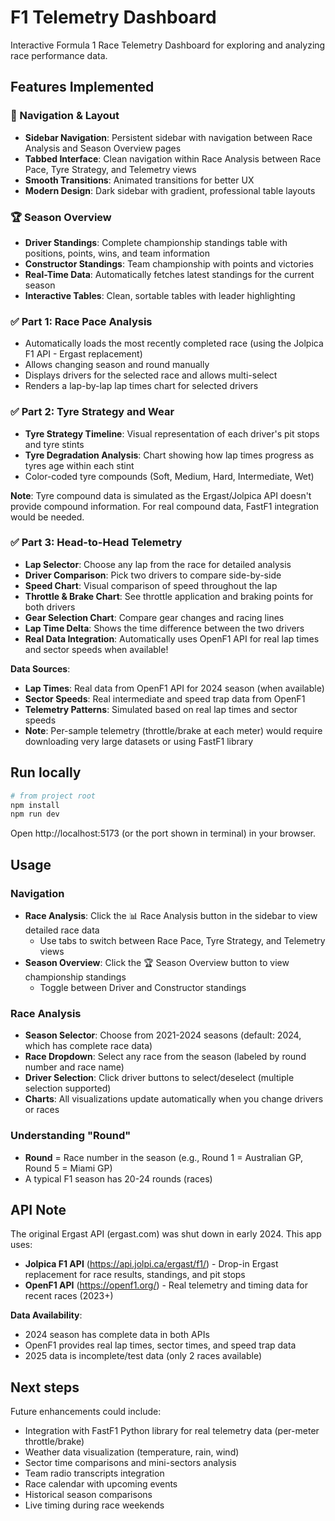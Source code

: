 # F1 Telemetry Dashboard

Interactive Formula 1 Race Telemetry Dashboard for exploring and analyzing race performance data.

## Features Implemented

### 🧭 Navigation & Layout
- **Sidebar Navigation**: Persistent sidebar with navigation between Race Analysis and Season Overview pages
- **Tabbed Interface**: Clean navigation within Race Analysis between Race Pace, Tyre Strategy, and Telemetry views
- **Smooth Transitions**: Animated transitions for better UX
- **Modern Design**: Dark sidebar with gradient, professional table layouts

### 🏆 Season Overview
- **Driver Standings**: Complete championship standings table with positions, points, wins, and team information
- **Constructor Standings**: Team championship with points and victories
- **Real-Time Data**: Automatically fetches latest standings for the current season
- **Interactive Tables**: Clean, sortable tables with leader highlighting

### ✅ Part 1: Race Pace Analysis
- Automatically loads the most recently completed race (using the Jolpica F1 API - Ergast replacement)
- Allows changing season and round manually
- Displays drivers for the selected race and allows multi-select
- Renders a lap-by-lap lap times chart for selected drivers

### ✅ Part 2: Tyre Strategy and Wear
- **Tyre Strategy Timeline**: Visual representation of each driver's pit stops and tyre stints
- **Tyre Degradation Analysis**: Chart showing how lap times progress as tyres age within each stint
- Color-coded tyre compounds (Soft, Medium, Hard, Intermediate, Wet)

**Note**: Tyre compound data is simulated as the Ergast/Jolpica API doesn't provide compound information. For real compound data, FastF1 integration would be needed.

### ✅ Part 3: Head-to-Head Telemetry
- **Lap Selector**: Choose any lap from the race for detailed analysis
- **Driver Comparison**: Pick two drivers to compare side-by-side
- **Speed Chart**: Visual comparison of speed throughout the lap
- **Throttle & Brake Chart**: See throttle application and braking points for both drivers
- **Gear Selection Chart**: Compare gear changes and racing lines
- **Lap Time Delta**: Shows the time difference between the two drivers
- **Real Data Integration**: Automatically uses OpenF1 API for real lap times and sector speeds when available!

**Data Sources**:
- **Lap Times**: Real data from OpenF1 API for 2024 season (when available)
- **Sector Speeds**: Real intermediate and speed trap data from OpenF1
- **Telemetry Patterns**: Simulated based on real lap times and sector speeds
- **Note**: Per-sample telemetry (throttle/brake at each meter) would require downloading very large datasets or using FastF1 library

## Run locally

```bash
# from project root
npm install
npm run dev
```

Open http://localhost:5173 (or the port shown in terminal) in your browser.

## Usage

### Navigation
- **Race Analysis**: Click the 📊 Race Analysis button in the sidebar to view detailed race data
  - Use tabs to switch between Race Pace, Tyre Strategy, and Telemetry views
- **Season Overview**: Click the 🏆 Season Overview button to view championship standings
  - Toggle between Driver and Constructor standings

### Race Analysis
- **Season Selector**: Choose from 2021-2024 seasons (default: 2024, which has complete race data)
- **Race Dropdown**: Select any race from the season (labeled by round number and race name)
- **Driver Selection**: Click driver buttons to select/deselect (multiple selection supported)
- **Charts**: All visualizations update automatically when you change drivers or races

### Understanding "Round"
- **Round** = Race number in the season (e.g., Round 1 = Australian GP, Round 5 = Miami GP)
- A typical F1 season has 20-24 rounds (races)

## API Note

The original Ergast API (ergast.com) was shut down in early 2024. This app uses:
- **Jolpica F1 API** (https://api.jolpi.ca/ergast/f1/) - Drop-in Ergast replacement for race results, standings, and pit stops
- **OpenF1 API** (https://openf1.org/) - Real telemetry and timing data for recent races (2023+)

**Data Availability**: 
- 2024 season has complete data in both APIs
- OpenF1 provides real lap times, sector times, and speed trap data
- 2025 data is incomplete/test data (only 2 races available)

## Next steps

Future enhancements could include:
- Integration with FastF1 Python library for real telemetry data (per-meter throttle/brake)
- Weather data visualization (temperature, rain, wind)
- Sector time comparisons and mini-sectors analysis
- Team radio transcripts integration
- Race calendar with upcoming events
- Historical season comparisons
- Live timing during race weekends
